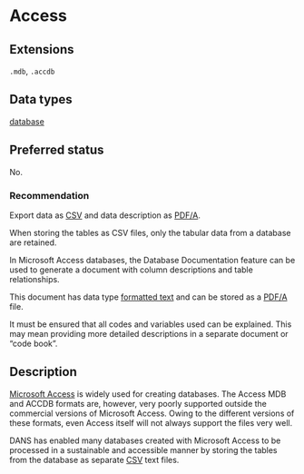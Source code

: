 # Access

## Extensions

`.mdb`, `.accdb`

## Data types

[database](../dataTypes/database.md)

## Preferred status

No.

### Recommendation

Export data as [CSV](csv.md) and data description as [PDF/A](pdfa.md).

When storing the tables as CSV files, only the
tabular data from a database are retained.

In Microsoft Access databases, the Database
Documentation feature can be used to generate a document with column
descriptions and table relationships.

This document has data type [formatted text](../dataTypes/formattedText.md)
and can be stored as a [PDF/A](pdfa.md) file.

It must be
ensured that all codes and variables used can be explained.
This may mean
providing more detailed descriptions in a separate document or “code book”.

## Description

[Microsoft Access]({{wikipedia}}/Microsoft_Access#File_extensions)
is widely used for creating databases. The Access
MDB
and
ACCDB
formats are, however, very poorly supported outside the commercial
versions of Microsoft Access. Owing to the different versions of these formats,
even Access itself will not always support the files very well.

DANS has
enabled many databases created with Microsoft Access to be processed in a
sustainable and accessible manner by storing the tables from the database as
separate [CSV](csv.md) text files.

